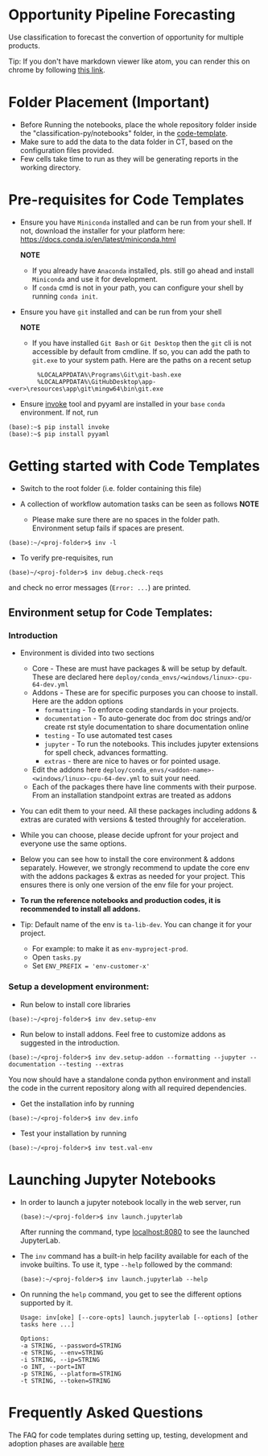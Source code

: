 # Opportunity Pipeline Forecasting

Use classification to forecast the convertion of opportunity for multiple products.

Tip: If you don't have markdown viewer like atom, you can render this on chrome by following [this link](https://imagecomputing.net/damien.rohmer/teaching/general/markdown_viewer/index.html).

# Folder Placement (Important)

- Before Running the notebooks, place the whole repository folder inside the "classification-py/notebooks" folder, in the [code-template](https://drive.google.com/file/d/1Rirm-K-U-RZkHldSof26bwylaaCqIl4D/view?usp=sharing).
- Make sure to add the data to the data folder in CT, based on the configuration files provided.
- Few cells take time to run as they will be generating reports in the working directory.

# Pre-requisites for Code Templates

* Ensure you have `Miniconda` installed and can be run from your shell. If not, download the installer for your platform here: https://docs.conda.io/en/latest/miniconda.html

     **NOTE**
     
     * If you already have `Anaconda` installed, pls. still go ahead and install `Miniconda` and use it for development. 
     * If `conda` cmd is not in your path, you can configure your shell by running `conda init`. 


* Ensure you have `git` installed and can be run from your shell

     **NOTE**
     
     * If you have installed `Git Bash` or `Git Desktop` then the `git` cli is not accessible by default from cmdline. 
       If so, you can add the path to `git.exe` to your system path. Here are the paths on a recent setup
      
```
        %LOCALAPPDATA%\Programs\Git\git-bash.exe
        %LOCALAPPDATA%\GitHubDesktop\app-<ver>\resources\app\git\mingw64\bin\git.exe
```

* Ensure [invoke](http://www.pyinvoke.org/index.html) tool and pyyaml are installed in your `base` `conda` environment. If not, run

```
(base):~$ pip install invoke
(base):~$ pip install pyyaml
```

# Getting started with Code Templates

* Switch to the root folder (i.e. folder containing this file)
* A collection of workflow automation tasks can be seen as follows
    **NOTE**
     
     * Please make sure there are no spaces in the folder path. Environment setup fails if spaces are present.

```
(base):~/<proj-folder>$ inv -l
```

* To verify pre-requisites, run

```
(base)~/<proj-folder>$ inv debug.check-reqs
```

and check no error messages (`Error: ...`) are printed.


## Environment setup for Code Templates:

### Introduction
* Environment is divided into two sections

    * Core - These are must have packages & will be setup by default. These are declared here `deploy/conda_envs/<windows/linux>-cpu-64-dev.yml`
    * Addons - These are for specific purposes you can choose to install. Here are the addon options
        * `formatting` - To enforce coding standards in your projects.
        * `documentation` - To auto-generate doc from doc strings and/or create rst style documentation to share documentation online
        * `testing` - To use automated test cases
        * `jupyter` - To run the notebooks. This includes jupyter extensions for spell check, advances formatting.
        * `extras` - there are nice to haves or for pointed usage.
    * Edit the addons here `deploy/conda_envs/<addon-name>-<windows/linux>-cpu-64-dev.yml` to suit your need.
    * Each of the packages there have line comments with their purpose. From an installation standpoint extras are treated as addons
* You can edit them to your need. All these packages including addons & extras are curated with versions & tested throughly for acceleration.
* While you can choose, please decide upfront for your project and everyone use the same options.
* Below you can see how to install the core environment & addons separately. However, we strongly recommend to update the core env with the addons packages & extras as needed for your project. This ensures there is only one version of the env file for your project.
* **To run the reference notebooks and production codes, it is recommended to install all addons.**
* Tip: Default name of the env is `ta-lib-dev`. You can change it for your project.
    * For example: to make it as `env-myproject-prod`.
    * Open `tasks.py`
    * Set `ENV_PREFIX = 'env-customer-x'`

### Setup a development environment:

* Run below to install core libraries
```
(base):~/<proj-folder>$ inv dev.setup-env
```

* Run below to install addons. Feel free to customize addons as suggested in the introduction.
```
(base):~/<proj-folder>$ inv dev.setup-addon --formatting --jupyter --documentation --testing --extras
```


You now should have a standalone conda python environment and install the code in the current repository along with all required dependencies.

* Get the installation info by running
```
(base):~/<proj-folder>$ inv dev.info
```

* Test your installation by running
```
(base):~/<proj-folder>$ inv test.val-env
```

# Launching Jupyter Notebooks

- In order to launch a jupyter notebook locally in the web server, run

    ```
    (base):~/<proj-folder>$ inv launch.jupyterlab
    ```
     After running the command, type [localhost:8080](localhost:8080) to see the launched JupyterLab.
     
- The `inv` command has a built-in help facility available for each of the invoke builtins. To use it, type `--help` followed by the command:
    ```
    (base):~/<proj-folder>$ inv launch.jupyterlab --help
    ```
- On running the ``help`` command, you get to see the different options supported by it.

    ```
    Usage: inv[oke] [--core-opts] launch.jupyterlab [--options] [other tasks here ...]

    Options:
    -a STRING, --password=STRING
    -e STRING, --env=STRING
    -i STRING, --ip=STRING
    -o INT, --port=INT
    -p STRING, --platform=STRING
    -t STRING, --token=STRING
    ```

# Frequently Asked Questions

The FAQ for code templates during setting up, testing, development and adoption phases are available 
[here](https://docs.google.com/document/d/1vdRhHHdPOzYNnEHKaoZgztGNd0PnsP5XaEJlDNHxrQ0/edit?usp=sharing)
